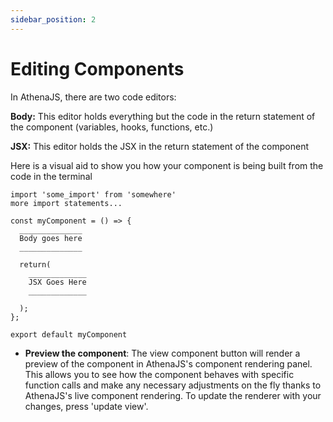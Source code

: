 ```yaml
---
sidebar_position: 2
---
```


# Editing Components

In AthenaJS, there are two code editors:

**Body:** This editor holds everything but the code in the return statement of the component (variables, hooks, functions, etc.)

**JSX:** This editor holds the JSX in the return statement of the component

Here is a visual aid to show you how your component is being built from the code in the terminal

```
import 'some_import' from 'somewhere'
more import statements...

const myComponent = () => {
  ______________
  Body goes here
  ______________
  
  return(
    _____________
    JSX Goes Here
    _____________

  );
};

export default myComponent
```

- **Preview the component**: The view component button will render a preview of the component in AthenaJS's component rendering panel. This allows you to see how the component behaves with specific function calls and make any necessary adjustments on the fly thanks to AthenaJS's live component rendering. To update the renderer with your changes, press 'update view'.
